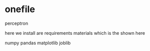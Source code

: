 # onefile
perceptron

here we install are requirements materials which is the shown here

numpy 
pandas
matplotlib
joblib



